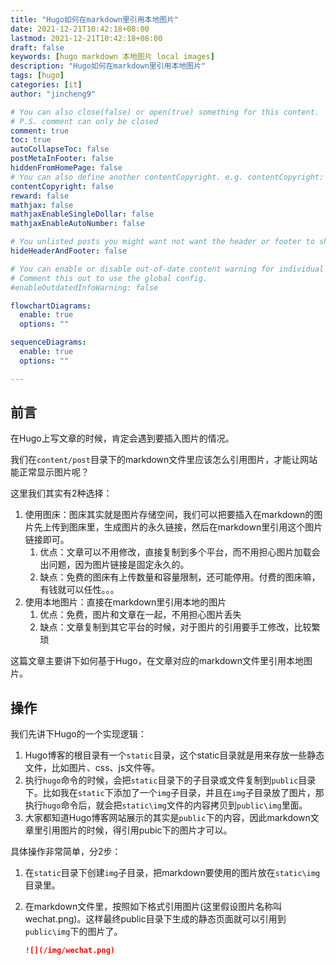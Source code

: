 ```yaml
---
title: "Hugo如何在markdown里引用本地图片"
date: 2021-12-21T10:42:18+08:00
lastmod: 2021-12-21T10:42:18+08:00
draft: false
keywords: [hugo markdown 本地图片 local images]
description: "Hugo如何在markdown里引用本地图片"
tags: [hugo]
categories: [it]
author: "jincheng9"

# You can also close(false) or open(true) something for this content.
# P.S. comment can only be closed
comment: true
toc: true
autoCollapseToc: false
postMetaInFooter: false
hiddenFromHomePage: false
# You can also define another contentCopyright. e.g. contentCopyright: "This is another copyright."
contentCopyright: false
reward: false
mathjax: false
mathjaxEnableSingleDollar: false
mathjaxEnableAutoNumber: false

# You unlisted posts you might want not want the header or footer to show
hideHeaderAndFooter: false

# You can enable or disable out-of-date content warning for individual post.
# Comment this out to use the global config.
#enableOutdatedInfoWarning: false

flowchartDiagrams:
  enable: true
  options: ""

sequenceDiagrams: 
  enable: true
  options: ""

---
```


## 前言

在Hugo上写文章的时候，肯定会遇到要插入图片的情况。

我们在`content/post`目录下的markdown文件里应该怎么引用图片，才能让网站能正常显示图片呢？

这里我们其实有2种选择：

1. 使用图床：图床其实就是图片存储空间，我们可以把要插入在markdown的图片先上传到图床里，生成图片的永久链接，然后在markdown里引用这个图片链接即可。
   1. 优点：文章可以不用修改，直接复制到多个平台，而不用担心图片加载会出问题，因为图片链接是固定永久的。
   2. 缺点：免费的图床有上传数量和容量限制，还可能停用。付费的图床嘛，有钱就可以任性。。。
2. 使用本地图片：直接在markdown里引用本地的图片
   1. 优点：免费，图片和文章在一起，不用担心图片丢失
   2. 缺点：文章复制到其它平台的时候，对于图片的引用要手工修改，比较繁琐

这篇文章主要讲下如何基于Hugo，在文章对应的markdown文件里引用本地图片。

## 操作

我们先讲下Hugo的一个实现逻辑：

1. Hugo博客的根目录有一个`static`目录，这个static目录就是用来存放一些静态文件，比如图片、css、js文件等。
2. 执行`hugo`命令的时候，会把`static`目录下的子目录或文件复制到`public`目录下。比如我在`static`下添加了一个`img`子目录，并且在`img`子目录放了图片，那执行`hugo`命令后，就会把`static\img`文件的内容拷贝到`public\img`里面。
3. 大家都知道Hugo博客网站展示的其实是`public`下的内容，因此markdown文章里引用图片的时候，得引用pubic下的图片才可以。

具体操作非常简单，分2步：

1. 在`static`目录下创建`img`子目录，把markdown要使用的图片放在`static\img`目录里。

2. 在markdown文件里，按照如下格式引用图片(这里假设图片名称叫wechat.png)。这样最终public目录下生成的静态页面就可以引用到`public\img`下的图片了。

   ```markdown
   ![](/img/wechat.png)
   ```



